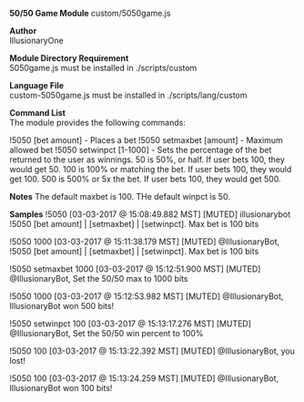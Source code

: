 **50/50 Game Module**
custom/5050game.js
    
**Author**    
IllusionaryOne
    
**Module Directory Requirement**    
5050game.js must be installed in ./scripts/custom
    
**Language File**    
custom-5050game.js must be installed in ./scripts/lang/custom
    
**Command List**    
The module provides the following commands:    

!5050 [bet amount] - Places a bet
!5050 setmaxbet [amount] - Maximum allowed bet
!5050 setwinpct [1-1000] - Sets the percentage of the bet returned to the user as winnings.
                           50 is 50%, or half. If user bets 100, they would get 50.
                           100 is 100% or matching the bet. If user bets 100, they would get 100.
                           500 is 500% or 5x the bet.  If user bets 100, they would get 500.

**Notes**
The default maxbet is 100. THe default winpct is 50.

**Samples**
!5050
[03-03-2017 @ 15:08:49.882 MST] [MUTED] illusionarybot !5050 [bet amount] | [setmaxbet] | [setwinpct]. Max bet is 100 bits

!5050 1000
[03-03-2017 @ 15:11:38.179 MST] [MUTED] @IllusionaryBot, !5050 [bet amount] | [setmaxbet] | [setwinpct]. Max bet is 100 bits

!5050 setmaxbet 1000
[03-03-2017 @ 15:12:51.900 MST] [MUTED] @IllusionaryBot, Set the 50/50 max to 1000 bits

!5050 1000
[03-03-2017 @ 15:12:53.982 MST] [MUTED] @IllusionaryBot, IllusionaryBot won 500 bits!

!5050 setwinpct 100
[03-03-2017 @ 15:13:17.276 MST] [MUTED] @IllusionaryBot, Set the 50/50 win percent to 100%

!5050 100
[03-03-2017 @ 15:13:22.392 MST] [MUTED] @IllusionaryBot, you lost!

!5050 100
[03-03-2017 @ 15:13:24.259 MST] [MUTED] @IllusionaryBot, IllusionaryBot won 100 bits!
